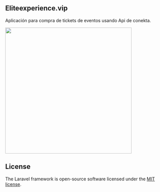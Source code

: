## Eliteexperience.vip
Aplicación para compra de tickets de eventos usando Api de conekta.


<img src="https://eliteexperience.vip/images/elitevip.jpg" width="400" height="400">



## License

The Laravel framework is open-source software licensed under the [MIT license](https://opensource.org/licenses/MIT).
